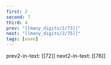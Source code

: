 ```yaml
---
first: 2
second: 7
third: 4
prev: "[[many_digits/2/73]]"
next: "[[many_digits/2/75]]"
tags: [even]
---
```

prev2-in-text: [[72]]
next2-in-text: [[76]]
